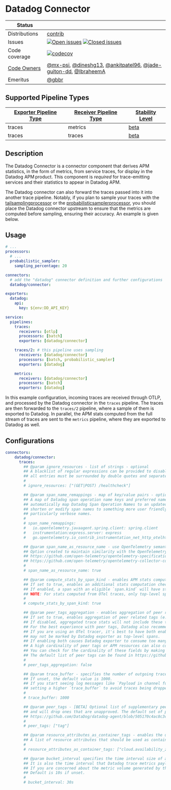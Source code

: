 # Datadog Connector

<!-- status autogenerated section -->
| Status        |           |
| ------------- |-----------|
| Distributions | [contrib] |
| Issues        | [![Open issues](https://img.shields.io/github/issues-search/open-telemetry/opentelemetry-collector-contrib?query=is%3Aissue%20is%3Aopen%20label%3Aconnector%2Fdatadog%20&label=open&color=orange&logo=opentelemetry)](https://github.com/open-telemetry/opentelemetry-collector-contrib/issues?q=is%3Aopen+is%3Aissue+label%3Aconnector%2Fdatadog) [![Closed issues](https://img.shields.io/github/issues-search/open-telemetry/opentelemetry-collector-contrib?query=is%3Aissue%20is%3Aclosed%20label%3Aconnector%2Fdatadog%20&label=closed&color=blue&logo=opentelemetry)](https://github.com/open-telemetry/opentelemetry-collector-contrib/issues?q=is%3Aclosed+is%3Aissue+label%3Aconnector%2Fdatadog) |
| Code coverage | [![codecov](https://codecov.io/github/open-telemetry/opentelemetry-collector-contrib/graph/main/badge.svg?component=connector_datadog)](https://app.codecov.io/gh/open-telemetry/opentelemetry-collector-contrib/tree/main/?components%5B0%5D=connector_datadog&displayType=list) |
| [Code Owners](https://github.com/open-telemetry/opentelemetry-collector-contrib/blob/main/CONTRIBUTING.md#becoming-a-code-owner)    | [@mx-psi](https://www.github.com/mx-psi), [@dineshg13](https://www.github.com/dineshg13), [@ankitpatel96](https://www.github.com/ankitpatel96), [@jade-guiton-dd](https://www.github.com/jade-guiton-dd), [@IbraheemA](https://www.github.com/IbraheemA) |
| Emeritus      | [@gbbr](https://www.github.com/gbbr) |

[beta]: https://github.com/open-telemetry/opentelemetry-collector/blob/main/docs/component-stability.md#beta
[contrib]: https://github.com/open-telemetry/opentelemetry-collector-releases/tree/main/distributions/otelcol-contrib

## Supported Pipeline Types

| [Exporter Pipeline Type] | [Receiver Pipeline Type] | [Stability Level] |
| ------------------------ | ------------------------ | ----------------- |
| traces | metrics | [beta] |
| traces | traces | [beta] |

[Exporter Pipeline Type]: https://github.com/open-telemetry/opentelemetry-collector/blob/main/connector/README.md#exporter-pipeline-type
[Receiver Pipeline Type]: https://github.com/open-telemetry/opentelemetry-collector/blob/main/connector/README.md#receiver-pipeline-type
[Stability Level]: https://github.com/open-telemetry/opentelemetry-collector/blob/main/docs/component-stability.md#stability-levels
<!-- end autogenerated section -->

## Description

The Datadog Connector is a connector component that derives APM statistics, in the form of metrics, from service traces, for display in the Datadog APM product. This component is *required* for trace-emitting services and their statistics to appear in Datadog APM.

The Datadog connector can also forward the traces passed into it into another trace pipeline. Notably, if you plan to sample your traces with the [tailsamplingprocessor](https://github.com/open-telemetry/opentelemetry-collector-contrib/tree/main/processor/tailsamplingprocessor#tail-sampling-processor) or the [probabilisticsamplerprocessor](https://github.com/open-telemetry/opentelemetry-collector-contrib/tree/main/processor/probabilisticsamplerprocessor), you should place the Datadog connector upstream to ensure that the metrics are computed before sampling, ensuring their accuracy. An example is given below.

## Usage

```yaml
# ...
processors:
  # ...
  probabilistic_sampler:
    sampling_percentage: 20

connectors:
  # add the "datadog" connector definition and further configurations
  datadog/connector:

exporters:
  datadog:
    api:
      key: ${env:DD_API_KEY}

service:
  pipelines:
    traces:
      receivers: [otlp]
      processors: [batch]
      exporters: [datadog/connector]

    traces/2: # this pipeline uses sampling
      receivers: [datadog/connector]
      processors: [batch, probabilistic_sampler]
      exporters: [datadog]

    metrics:
      receivers: [datadog/connector]
      processors: [batch]
      exporters: [datadog]
```

In this example configuration, incoming traces are received through OTLP, and processed by the Datadog connector in the `traces` pipeline. The traces are then forwarded to the `traces/2` pipeline, where a sample of them is exported to Datadog. In parallel, the APM stats computed from the full stream of traces are sent to the `metrics` pipeline, where they are exported to Datadog as well.

## Configurations

```yaml
connectors:
    datadog/connector:
      traces:
        ## @param ignore_resources - list of strings - optional
        ## A blacklist of regular expressions can be provided to disable certain traces based on their resource name
        ## all entries must be surrounded by double quotes and separated by commas.
        #
        # ignore_resources: ["(GET|POST) /healthcheck"]

        ## @param span_name_remappings - map of key/value pairs - optional
        ## A map of Datadog span operation name keys and preferred name valuues to update those names to. This can be used to
        ## automatically map Datadog Span Operation Names to an updated value, and is useful when a user wants to
        ## shorten or modify span names to something more user friendly in the case of instrumentation libraries with
        ## particularly verbose names.
        #
        # span_name_remappings:
        #   io.opentelemetry.javaagent.spring.client: spring.client
        #   instrumentation:express.server: express
        #   go.opentelemetry.io_contrib_instrumentation_net_http_otelhttp.client: http.client

        ## @param span_name_as_resource_name - use OpenTelemetry semantic convention for span naming - optional
        ## Option created to maintain similarity with the OpenTelemetry semantic conventions as discussed in the issue below.
        ## https://github.com/open-telemetry/opentelemetry-specification/tree/main/specification/trace/semantic_conventions
        ## https://github.com/open-telemetry/opentelemetry-collector-contrib/issues/1909
        #
        # span_name_as_resource_name: true

        ## @param compute_stats_by_span_kind - enables APM stats computation based on `span.kind` - optional
        ## If set to true, enables an additional stats computation check on spans to see they have an eligible `span.kind` (server, consumer, client, producer).
        ## If enabled, a span with an eligible `span.kind` will have stats computed. If disabled, only top-level and measured spans will have stats computed.
        ## NOTE: For stats computed from OTel traces, only top-level spans are considered when this option is off.
        #
        # compute_stats_by_span_kind: true

        ## @param peer_tags_aggregation - enables aggregation of peer related tags in Datadog exporter - optional
        ## If set to true, enables aggregation of peer related tags (e.g., `peer.service`, `db.instance`, etc.) in Datadog exporter.
        ## If disabled, aggregated trace stats will not include these tags as dimensions on trace metrics.
        ## For the best experience with peer tags, Datadog also recommends enabling `compute_stats_by_span_kind`.
        ## If you are using an OTel tracer, it's best to have both enabled because client/producer spans with relevant peer tags
        ## may not be marked by Datadog exporter as top-level spans.
        ## If enabling both causes Datadog exporter to consume too many resources, try disabling `compute_stats_by_span_kind` first.
        ## A high cardinality of peer tags or APM resources can also contribute to higher CPU and memory consumption.
        ## You can check for the cardinality of these fields by making trace search queries in the Datadog UI.
        ## The default list of peer tags can be found in https://github.com/DataDog/datadog-agent/blob/main/pkg/trace/stats/concentrator.go.
        #
        # peer_tags_aggregation: false

        ## @param trace_buffer - specifies the number of outgoing trace payloads to buffer before dropping - optional
        ## If unset, the default value is 1000.
        ## If you start seeing log messages like `Payload in channel full. Dropped 1 payload.` in the datadog exporter, consider
        ## setting a higher `trace_buffer` to avoid traces being dropped.
        #
        # trace_buffer: 1000

        ## @param peer_tags - [BETA] Optional list of supplementary peer tags that go beyond the defaults. The Datadog backend validates all tags
        ## and will drop ones that are unapproved. The default set of peer tags can be found at
        ## https://github.com/DataDog/datadog-agent/blob/505170c4ac8c3cbff1a61cf5f84b28d835c91058/pkg/trace/stats/concentrator.go#L55.
        #
        # peer_tags: ["tag"]

        ## @param resource_attributes_as_container_tags - enables the use of resource attributes as container tags - Optional
        ## A list of resource attributes that should be used as container tags.
        #
        # resource_attributes_as_container_tags: ["cloud.availability_zone", "cloud.region"]

        ## @param bucket_interval specifies the time interval size of aggregation buckets that aggregate the Datadog trace metrics.
        ## It is also the time interval that Datadog trace metrics payloads are flushed to the pipeline.
        ## If you are concerned about the metric volume generated by the Datadog connector and the resulting networking egress, try increasing bucket_interval.
        ## Default is 10s if unset.
        #
        # bucket_interval: 30s
```
